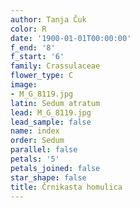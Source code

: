 ```yaml
---
author: Tanja Čuk
color: R
date: '1900-01-01T00:00:00'
f_end: '8'
f_start: '6'
family: Crassulaceae
flower_type: C
image:
- M_G_8119.jpg
latin: Sedum atratum
lead: M_G_8119.jpg
lead_sample: false
name: index
order: Sedum
parallel: false
petals: '5'
petals_joined: false
star_shape: false
title: Črnikasta homulica
---
```


